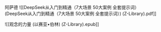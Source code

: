 阿萨德
![[DeepSeek从入门到精通（7大场景 50大案例 全套提示词） (DeepSeek从入门到精通（7大场景 50大案例 全套提示词）) (Z-Library).pdf]]

![[观念的力量 (以赛亚•伯林) (Z-Library).epub]]
